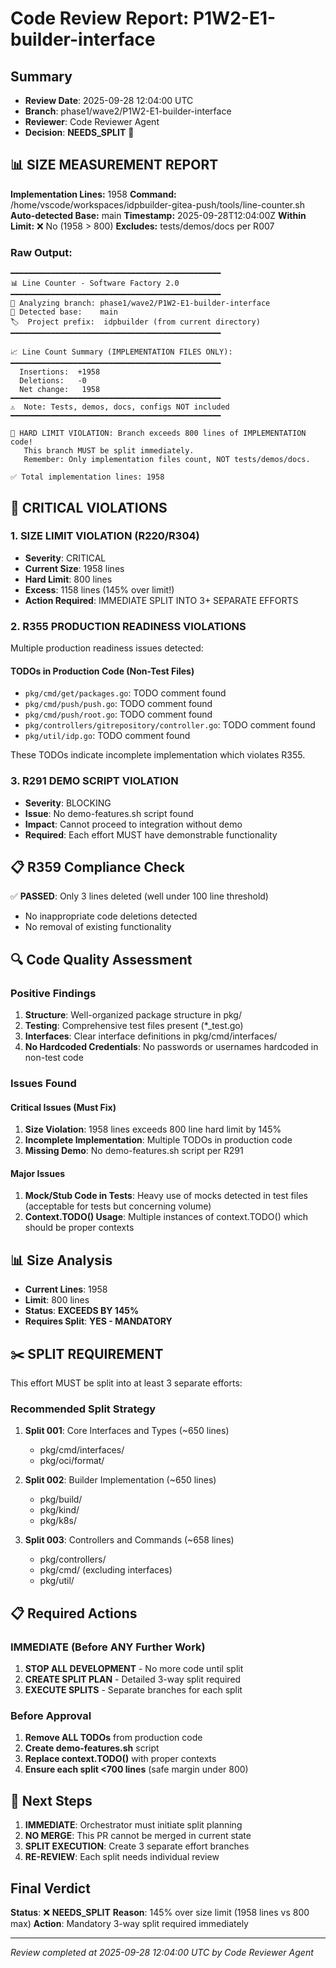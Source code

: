 # Code Review Report: P1W2-E1-builder-interface

## Summary
- **Review Date**: 2025-09-28 12:04:00 UTC
- **Branch**: phase1/wave2/P1W2-E1-builder-interface
- **Reviewer**: Code Reviewer Agent
- **Decision**: **NEEDS_SPLIT** 🚨

## 📊 SIZE MEASUREMENT REPORT
**Implementation Lines:** 1958
**Command:** /home/vscode/workspaces/idpbuilder-gitea-push/tools/line-counter.sh
**Auto-detected Base:** main
**Timestamp:** 2025-09-28T12:04:00Z
**Within Limit:** ❌ No (1958 > 800)
**Excludes:** tests/demos/docs per R007

### Raw Output:
```
━━━━━━━━━━━━━━━━━━━━━━━━━━━━━━━━━━━━━━━━━━━━━━━
📊 Line Counter - Software Factory 2.0
━━━━━━━━━━━━━━━━━━━━━━━━━━━━━━━━━━━━━━━━━━━━━━━
📌 Analyzing branch: phase1/wave2/P1W2-E1-builder-interface
🎯 Detected base:    main
🏷️  Project prefix:  idpbuilder (from current directory)
━━━━━━━━━━━━━━━━━━━━━━━━━━━━━━━━━━━━━━━━━━━━━━━

📈 Line Count Summary (IMPLEMENTATION FILES ONLY):
━━━━━━━━━━━━━━━━━━━━━━━━━━━━━━━━━━━━━━━━━━━━━━━
  Insertions:  +1958
  Deletions:   -0
  Net change:   1958
━━━━━━━━━━━━━━━━━━━━━━━━━━━━━━━━━━━━━━━━━━━━━━━
⚠️  Note: Tests, demos, docs, configs NOT included
━━━━━━━━━━━━━━━━━━━━━━━━━━━━━━━━━━━━━━━━━━━━━━━

🚨 HARD LIMIT VIOLATION: Branch exceeds 800 lines of IMPLEMENTATION code!
   This branch MUST be split immediately.
   Remember: Only implementation files count, NOT tests/demos/docs.

✅ Total implementation lines: 1958
```

## 🔴 CRITICAL VIOLATIONS

### 1. SIZE LIMIT VIOLATION (R220/R304)
- **Severity**: CRITICAL
- **Current Size**: 1958 lines
- **Hard Limit**: 800 lines
- **Excess**: 1158 lines (145% over limit!)
- **Action Required**: IMMEDIATE SPLIT INTO 3+ SEPARATE EFFORTS

### 2. R355 PRODUCTION READINESS VIOLATIONS
Multiple production readiness issues detected:

#### TODOs in Production Code (Non-Test Files)
- `pkg/cmd/get/packages.go`: TODO comment found
- `pkg/cmd/push/push.go`: TODO comment found
- `pkg/cmd/push/root.go`: TODO comment found
- `pkg/controllers/gitrepository/controller.go`: TODO comment found
- `pkg/util/idp.go`: TODO comment found

These TODOs indicate incomplete implementation which violates R355.

### 3. R291 DEMO SCRIPT VIOLATION
- **Severity**: BLOCKING
- **Issue**: No demo-features.sh script found
- **Impact**: Cannot proceed to integration without demo
- **Required**: Each effort MUST have demonstrable functionality

## 📋 R359 Compliance Check
✅ **PASSED**: Only 3 lines deleted (well under 100 line threshold)
- No inappropriate code deletions detected
- No removal of existing functionality

## 🔍 Code Quality Assessment

### Positive Findings
1. **Structure**: Well-organized package structure in pkg/
2. **Testing**: Comprehensive test files present (*_test.go)
3. **Interfaces**: Clear interface definitions in pkg/cmd/interfaces/
4. **No Hardcoded Credentials**: No passwords or usernames hardcoded in non-test code

### Issues Found

#### Critical Issues (Must Fix)
1. **Size Violation**: 1958 lines exceeds 800 line hard limit by 145%
2. **Incomplete Implementation**: Multiple TODOs in production code
3. **Missing Demo**: No demo-features.sh script per R291

#### Major Issues
1. **Mock/Stub Code in Tests**: Heavy use of mocks detected in test files (acceptable for tests but concerning volume)
2. **Context.TODO() Usage**: Multiple instances of context.TODO() which should be proper contexts

## 📊 Size Analysis
- **Current Lines**: 1958
- **Limit**: 800 lines
- **Status**: **EXCEEDS BY 145%**
- **Requires Split**: **YES - MANDATORY**

## ✂️ SPLIT REQUIREMENT

This effort MUST be split into at least 3 separate efforts:

### Recommended Split Strategy
1. **Split 001**: Core Interfaces and Types (~650 lines)
   - pkg/cmd/interfaces/
   - pkg/oci/format/

2. **Split 002**: Builder Implementation (~650 lines)
   - pkg/build/
   - pkg/kind/
   - pkg/k8s/

3. **Split 003**: Controllers and Commands (~658 lines)
   - pkg/controllers/
   - pkg/cmd/ (excluding interfaces)
   - pkg/util/

## 📋 Required Actions

### IMMEDIATE (Before ANY Further Work)
1. **STOP ALL DEVELOPMENT** - No more code until split
2. **CREATE SPLIT PLAN** - Detailed 3-way split required
3. **EXECUTE SPLITS** - Separate branches for each split

### Before Approval
1. **Remove ALL TODOs** from production code
2. **Create demo-features.sh** script
3. **Replace context.TODO()** with proper contexts
4. **Ensure each split <700 lines** (safe margin under 800)

## 🎯 Next Steps
1. **IMMEDIATE**: Orchestrator must initiate split planning
2. **NO MERGE**: This PR cannot be merged in current state
3. **SPLIT EXECUTION**: Create 3 separate effort branches
4. **RE-REVIEW**: Each split needs individual review

## Final Verdict
**Status**: ❌ **NEEDS_SPLIT**
**Reason**: 145% over size limit (1958 lines vs 800 max)
**Action**: Mandatory 3-way split required immediately

---
*Review completed at 2025-09-28 12:04:00 UTC by Code Reviewer Agent*